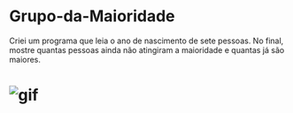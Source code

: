 # Grupo-da-Maioridade
Criei um programa que leia o ano de nascimento de sete pessoas. No final, mostre quantas pessoas ainda não atingiram a maioridade e quantas já são maiores.
# <img aling="rinht" alt="gif" windht="200" src="https://media2.giphy.com/media/TYW5S2iWpevsg57ufZ/giphy.gif?cid=790b7611aad80732e459c42c7f76d8964e96af04e4d217be&rid=giphy.gif&ct=g">

